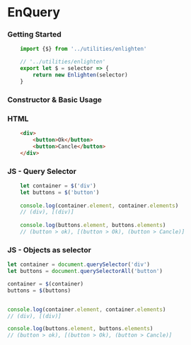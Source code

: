 # EnQuery


### Getting Started

```javascript
    import {$} from '../utilities/enlighten'
```

```javascript
    // '../utilities/enlighten'
    export let $ = selector => {
        return new Enlighten(selector)
    }
```
### Constructor & Basic Usage

<!-- tabs:start -->

###  **HTML**

```html
    <div>
        <button>Ok</button>
        <button>Cancle</button>
    </div>
```

### **JS - Query Selector**

```javascript
    let container = $('div')
    let buttons = $('button')
    
    console.log(container.element, container.elements)
    // (div), [(div)]
    
    console.log(buttons.element, buttons.elements)
    // (button > ok), [(button > Ok), (button > Cancle)]
```

### **JS - Objects as selector**

```javascript
let container = document.querySelector('div')
let buttons = document.querySelectorAll('button')

container = $(container)
buttons = $(buttons)


console.log(container.element, container.elements)
// (div), [(div)]

console.log(buttons.element, buttons.elements)
// (button > ok), [(button > Ok), (button > Cancle)]

```
<!-- tabs:end -->
